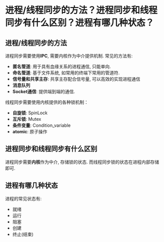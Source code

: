 # 进程/线程同步的方法？进程同步和线程同步有什么区别？进程有哪几种状态？

## 进程/线程同步的方法

进程同步需要使用**IPC**, 需要内核作为中介提供机制. 常见的方法有:
- **匿名管道**: 用于具有血缘关系的进程通信, 只能单向.
- **命名管道**: 基于文件系统, 如常用的终端下常用的管道符.
- **信号量和共享主存**: 共享主存配合信号量, 可以高效的实现进程通信
- **消息队列**
- **Socket通信**: 提供端到端的通信.

线程同步需要使用内核提供的各种锁机制：
- **自旋锁**: SpinLock
- **互斥锁**: Mutex
- **条件变量**: Condition_variable
- **atomic**: 原子操作

## 进程同步和线程同步有什么区别

进程同步需要**内核**作为中介, 存储锁的状态. 而线程同步锁的状态在进程内部存储即可.

## 进程有哪几种状态

进程的常见状态有:
- 就绪
- 运行
- 阻塞
- 创建
- 终止(结束)
